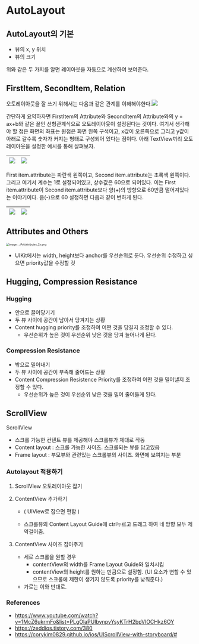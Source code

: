 # AutoLayout

## AutoLayout의 기본

- 뷰의 x, y 위치
- 뷰의 크기

위와 같은 두 가지를 알면 레이아웃을 자동으로 계산하여 보여준다.



## FirstItem, SecondItem, Relation

오토레이아웃을 잘 쓰기 위해서는 다음과 같은 관계를 이해해야한다.![](https://images.velog.io/images/dmsgk/post/b150f3da-279b-4045-aa10-35c117a782b6/img1.daumcdn.png)

간단하게 요약하자면 FirstItem의 Attribute와 SecondItem의 Attribute와의 y = ax+b와 같은 꼴인 선형관계식으로 오토레이아웃이 설정된다는 것이다. 여기서 생각해야 할 점은 화면의 좌표는 원점은 화면 왼쪽 구석이고, x값이 오른쪽으로 그리고 y값이 아래로 갈수록 숫자가 커지는 형태로 구성되어 있다는 점이다. 아래 TextView끼리 오토레이아웃을 설정한 예시를 통해 살펴보자. 

| ![](https://images.velog.io/images/dmsgk/post/084f0382-956c-4def-a1d2-487918373053/%E1%84%89%E1%85%B3%E1%84%8F%E1%85%B3%E1%84%85%E1%85%B5%E1%86%AB%E1%84%89%E1%85%A3%E1%86%BA%202021-05-27%20%E1%84%8B%E1%85%A9%E1%84%92%E1%85%AE%209.22.59.png) | ![](https://images.velog.io/images/dmsgk/post/0047bcb8-a8c1-4928-8a76-d231fc546120/%E1%84%89%E1%85%B3%E1%84%8F%E1%85%B3%E1%84%85%E1%85%B5%E1%86%AB%E1%84%89%E1%85%A3%E1%86%BA%202021-05-27%20%E1%84%8B%E1%85%A9%E1%84%92%E1%85%AE%209.21.09.png) |
| ------------------------------------------------------------ | ------------------------------------------------------------ |

 First item.attribute는 파란색 왼쪽이고, Second item.attribute는 초록색 왼쪽이다. 그리고 여기서 계수는 1로 설정되어있고, 상수값은 60으로 되어있다. 이는  First item.attribute이 Second item.attribute보다 양(+)의 방향으로 60만큼 떨어져있다는 이야기이다. 음(-)으로 60 설정하면 다음과 같이 변하게 된다. 

| ![](https://images.velog.io/images/dmsgk/post/f8b21a18-9314-45e2-8053-455917f15e70/%E1%84%89%E1%85%B3%E1%84%8F%E1%85%B3%E1%84%85%E1%85%B5%E1%86%AB%E1%84%89%E1%85%A3%E1%86%BA%202021-05-27%20%E1%84%8B%E1%85%A9%E1%84%92%E1%85%AE%2010.04.18.png) | ![](https://images.velog.io/images/dmsgk/post/c8f63c6c-37ac-4b3d-9162-eed51bf40366/%E1%84%89%E1%85%B3%E1%84%8F%E1%85%B3%E1%84%85%E1%85%B5%E1%86%AB%E1%84%89%E1%85%A3%E1%86%BA%202021-05-27%20%E1%84%8B%E1%85%A9%E1%84%92%E1%85%AE%2010.09.32.png) |
| ------------------------------------------------------------ | ------------------------------------------------------------ |



## Attributes and Others

<img src="https://developer.apple.com/library/archive/documentation/UserExperience/Conceptual/AutolayoutPG/Art/attributes_2x.png" alt="image: ../Art/attributes_2x.png" style="zoom:50%;" />

- UIKit에서는 width, height보다 anchor를 우선순위로 둔다. 우선순위 수정하고 싶으면 priority값을 수정할 것



## Hugging, Compression Resistance

### Hugging

- 안으로 끌어당기기
- 두 뷰 사이에 공간이 남아서 당겨지는 상황
- Content hugging priority를 조정하여 어떤 것을 당길지 조정할 수 있다. 
  - 우선순위가 높은 것이 우선순위 낮은 것을 당겨 늘어나게 된다. 

### Compression Resistance

- 밖으로 밀어내기
- 두 뷰 사이에 공간이 부족해 줄어드는 상황
- Content Compression Resistence Priority를 조정하여 어떤 것을 밀어낼지 조정할 수 있다. 
  - 우선순위가 높은 것이 우선순위 낮은 것을 밀어 줄어들게 된다. 



## ScrollView 

ScrollView

- 스크롤 가능한 컨텐트 뷰를 제공해야 스크롤뷰가 제대로 작동
- Content layout : 스크롤 가능한 사이즈. 스크롤되는 뷰를 담고있음
- Frame layout : 부모뷰와 관련있는 스크롤뷰의 사이즈. 화면에 보여지는 부분

### Autolayout 적용하기

1. ScrollView 오토레이아웃 잡기

2. ContentView 추가하기 

   - ( UIView로 잡으면 편함 )

   - 스크롤뷰의 Content Layout Guide에 ctrl누르고 드래그 하여 네 방향 모두 제약걸어줌.

3. ContentView 사이즈 잡아주기

   - 세로 스크롤을 원할 경우 
     - contentView의 width를 Frame Layout Guide와 일치시킴
     - contentView의 height를 원하는 만큼으로 설정함. (UI 요소가 변할 수 있으므로 스크롤에 제한이 생기지 않도록 priority를 낮춰준다.)
   - 가로는 이와 반대로.



### References

- https://www.youtube.com/watch?v=1McZ6ukrmFo&list=PLgOlaPUIbynpvYsyKTrH2bpVlOCHkz6OY
- https://zeddios.tistory.com/380
- https://corykim0829.github.io/ios/UIScrollView-with-storyboard/#